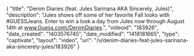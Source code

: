 {
    "title": "Denim Diaries (feat. Jules Sarinana AKA Sincerely, Jules)",
    "description": "Jules shows off some of her favorite Fall looks with #GUESSJeans. Enter to win a look a day from Jules now through August 14th at www.Guess.com\/DenimDiaries.",
    "videoid": "183926",
    "date_created": "1403576745",
    "date_modified": "1418181665",
    "type": "captivate",
    "layout": "video",
    "url": "\/v\/denim-diaries-feat-jules-sarinana-aka-sincerely-jules\/183926"
}